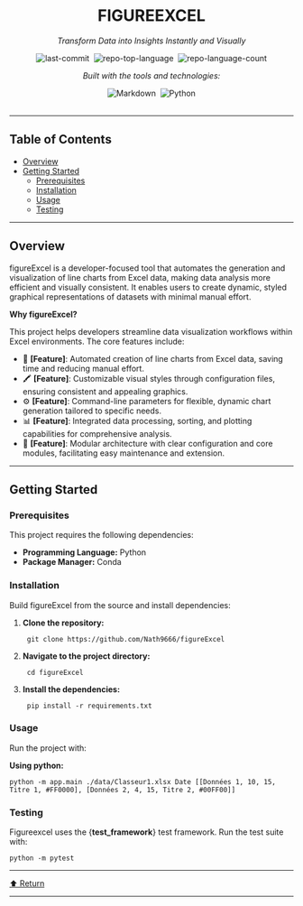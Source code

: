 <div class="border border-border rounded-lg bg-background p-6 shadow-sm"><div class="prose prose-sm md:prose-base lg:prose-lg max-w-none prose-headings:font-bold prose-a:text-blue-600" style="user-select: none;"><div id="top" class="">

<div align="center" class="text-center">
<h1>FIGUREEXCEL</h1>
<p><em>Transform Data into Insights Instantly and Visually</em></p>

<img alt="last-commit" src="https://img.shields.io/github/last-commit/Nath9666/figureExcel?style=flat&logo=git&logoColor=white&color=0080ff" class="inline-block mx-1" style="margin: 0px 2px;">
<img alt="repo-top-language" src="https://img.shields.io/github/languages/top/Nath9666/figureExcel?style=flat&color=0080ff" class="inline-block mx-1" style="margin: 0px 2px;">
<img alt="repo-language-count" src="https://img.shields.io/github/languages/count/Nath9666/figureExcel?style=flat&color=0080ff" class="inline-block mx-1" style="margin: 0px 2px;">
<p><em>Built with the tools and technologies:</em></p>
<img alt="Markdown" src="https://img.shields.io/badge/Markdown-000000.svg?style=flat&logo=Markdown&logoColor=white" class="inline-block mx-1" style="margin: 0px 2px;">
<img alt="Python" src="https://img.shields.io/badge/Python-3776AB.svg?style=flat&logo=Python&logoColor=white" class="inline-block mx-1" style="margin: 0px 2px;">
</div>
<br>
<hr>
<h2>Table of Contents</h2>
<ul class="list-disc pl-4 my-0">
<li class="my-0"><a href="#overview">Overview</a></li>
<li class="my-0"><a href="#getting-started">Getting Started</a>
<ul class="list-disc pl-4 my-0">
<li class="my-0"><a href="#prerequisites">Prerequisites</a></li>
<li class="my-0"><a href="#installation">Installation</a></li>
<li class="my-0"><a href="#usage">Usage</a></li>
<li class="my-0"><a href="#testing">Testing</a></li>
</ul>
</li>
</ul>
<hr>
<h2>Overview</h2>
<p>figureExcel is a developer-focused tool that automates the generation and visualization of line charts from Excel data, making data analysis more efficient and visually consistent. It enables users to create dynamic, styled graphical representations of datasets with minimal manual effort.</p>
<p><strong>Why figureExcel?</strong></p>
<p>This project helps developers streamline data visualization workflows within Excel environments. The core features include:</p>
<ul class="list-disc pl-4 my-0">
<li class="my-0">🎯 <strong>[Feature]</strong>: Automated creation of line charts from Excel data, saving time and reducing manual effort.</li>
<li class="my-0">🖍️ <strong>[Feature]</strong>: Customizable visual styles through configuration files, ensuring consistent and appealing graphics.</li>
<li class="my-0">⚙️ <strong>[Feature]</strong>: Command-line parameters for flexible, dynamic chart generation tailored to specific needs.</li>
<li class="my-0">📊 <strong>[Feature]</strong>: Integrated data processing, sorting, and plotting capabilities for comprehensive analysis.</li>
<li class="my-0">🧩 <strong>[Feature]</strong>: Modular architecture with clear configuration and core modules, facilitating easy maintenance and extension.</li>
</ul>
<hr>
<h2>Getting Started</h2>
<h3>Prerequisites</h3>
<p>This project requires the following dependencies:</p>
<ul class="list-disc pl-4 my-0">
<li class="my-0"><strong>Programming Language:</strong> Python</li>
<li class="my-0"><strong>Package Manager:</strong> Conda</li>
</ul>
<h3>Installation</h3>
<p>Build figureExcel from the source and install dependencies:</p>
<ol>
<li class="my-0">
<p><strong>Clone the repository:</strong></p>
<pre><code class="language-sh"> git clone https://github.com/Nath9666/figureExcel
</code></pre>
</li>
<li class="my-0">
<p><strong>Navigate to the project directory:</strong></p>
<pre><code class="language-sh"> cd figureExcel
</code></pre>
</li>
<li class="my-0">
<p><strong>Install the dependencies:</strong></p>
<pre><code class="language-sh"> pip install -r requirements.txt
</code></pre>
</li>
</ol>
<h3>Usage</h3>
<p>Run the project with:</p>
<p><strong>Using python:</strong></p>
<pre><code class="language-sh">python -m app.main ./data/Classeur1.xlsx Date [[Données 1, 10, 15, Titre 1, #FF0000], [Données 2, 4, 15, Titre 2, #00FF00]]
</code></pre>
<h3>Testing</h3>
<p>Figureexcel uses the {<strong>test_framework</strong>} test framework. Run the test suite with:</p>
<pre><code class="language-sh">python -m pytest
</code></pre>
<hr>
<div align="left" class=""><a href="#top">⬆ Return</a></div>
<hr></div></div></div>